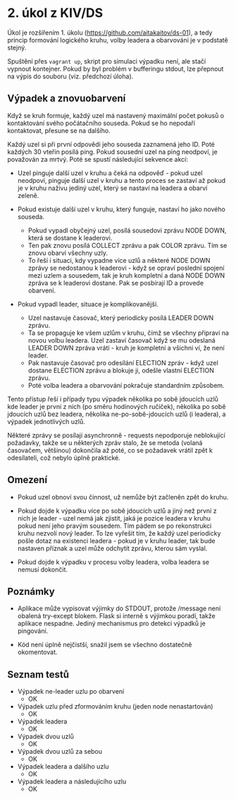 # 2. úkol z KIV/DS

Úkol je rozšířením 1. úkolu (https://github.com/aitakaitov/ds-01), a tedy princip formování logického kruhu, volby leadera
a obarvování je v podstatě stejný.

Spuštění přes <code>vagrant up</code>, skript pro simulaci výpadku není, ale stačí vypnout kontejner. Pokud
by byl problém v bufferingu stdout, lze přepnout na výpis do souboru (viz. předchozí úloha).

## Výpadek a znovuobarvení

Když se kruh formuje, každý uzel má nastavený maximální počet pokusů o kontaktování svého počátačního souseda. Pokud
se ho nepodaří kontaktovat, přesune se na dalšího.

Každý uzel si při první odpovědi jeho souseda zaznamená jeho ID. Poté každých 30 vteřin posílá ping. Pokud sousední uzel na 
ping neodpoví, je považován za mrtvý. Poté se spustí následující sekvence akcí:

* Uzel pinguje další uzel v kruhu a čeká na odpověď - pokud uzel neodpoví, pinguje další uzel v kruhu a tento proces se
zastaví až pokud je v kruhu naživu jediný uzel, který se nastaví na leadera a obarví zeleně.
  
* Pokud existuje další uzel v kruhu, který funguje, nastaví ho jako nového souseda.

    * Pokud vypadl obyčejný uzel, posílá sousedovi zprávu NODE DOWN, která se dostane k leaderovi.
    * Ten pak znovu posílá COLLECT zprávu a pak COLOR zprávu. Tím se znovu obarví všechny uzly.
    * To řeší i situaci, kdy vypadne více uzlů a některé 
      NODE DOWN zprávy se nedostanou k leaderovi - když se opraví poslední spojení mezi uzlem a sousedem, tak je kruh kompletní
      a daná NODE DOWN zpráva se k leaderovi dostane. Pak se posbírají ID a provede obarvení.
  
* Pokud vypadl leader, situace je komplikovanější. 
    * Uzel nastavuje časovač, který periodicky posílá LEADER DOWN zprávu.
    * Ta se propaguje ke všem uzlům v kruhu, čímž se všechny připraví na novou volbu leadera. Uzel zastaví časovač když se
      mu odeslaná LEADER DOWN zpráva vrátí - kruh je kompletní a všichni ví, že není leader.
    * Pak nastavuje časovač pro odesílání ELECTION zpráv - když uzel dostane ELECTION zprávu a blokuje ji, odešle vlastní ELECTION zprávu.  
    * Poté volba leadera a obarvování pokračuje standardním způsobem.

Tento přístup řeší i případy typu výpadek několika po sobě jdoucích uzlů kde leader je první z nich (po směru hodinových ručiček),
několika po sobě jdoucích uzlů bez leadera, několika ne-po-sobě-jdoucích uzlů (i leadera), a výpadek jednotlivých uzlů. 
  
Některé zprávy se posílají asynchronně - requests nepodporuje neblokující požadavky, takže se u některých zpráv stalo,
že se metoda (volaná časovačem, většinou) dokončila až poté, co se požadavek vrátil zpět k odesílateli, což nebylo úplně praktické.

## Omezení

* Pokud uzel obnoví svou činnost, už nemůže být začleněn zpět do kruhu.

* Pokud dojde k výpadku více po sobě jdoucích uzlů a jiný než první z nich je leader - uzel nemá jak zjistit, jaká je pozice
leadera v kruhu pokud není jeho pravým sousedem. Tím pádem se po rekonstrukci kruhu nezvolí nový leader. To lze vyřešit tím,
  že každý uzel periodicky pošle dotaz na existenci leadera - pokud je v kruhu leader, tak bude nastaven příznak a uzel
  může odchytit zprávu, kterou sám vyslal.
  
* Pokud dojde k výpadku v procesu volby leadera, volba leadera se nemusí dokončit.
  
## Poznámky

* Aplikace může vypisovat výjimky do STDOUT, protože /message není obalená try-except blokem. Flask si interně s výjimkou 
poradí, takže aplikace nespadne. Jediný mechanismus pro detekci výpadků je pingování.

* Kód není úplně nejčistší, snažil jsem se všechno dostatečně okomentovat.

## Seznam testů

* Výpadek ne-leader uzlu po obarvení 
    * OK
* Výpadek uzlu před zformováním kruhu (jeden node nenastartován)
    * OK
* Výpadek leadera
    * OK
* Výpadek dvou uzlů
    * OK
* Výpadek dvou uzlů za sebou
    * OK
* Výpadek leadera a dalšího uzlu
    * OK
* Výpadek leadera a následujícího uzlu
    * OK